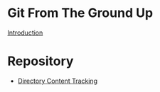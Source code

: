 # Git From The Ground Up

[Introduction](README.md)

# Repository

- [Directory Content Tracking](1-directory-content-tracking.md)
